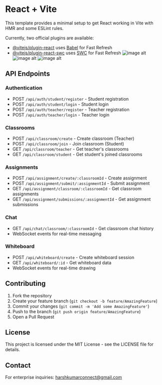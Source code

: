# React + Vite

This template provides a minimal setup to get React working in Vite with HMR and some ESLint rules.

Currently, two official plugins are available:

- [@vitejs/plugin-react](https://github.com/vitejs/vite-plugin-react/blob/main/packages/plugin-react/README.md) uses [Babel](https://babeljs.io/) for Fast Refresh
- [@vitejs/plugin-react-swc](https://github.com/vitejs/vite-plugin-react-swc) uses [SWC](https://swc.rs/) for Fast Refresh
 ![image alt](https://github.com/harshkumar808348/iMAGES-EDUCATION-PORTAL/blob/cd9dd78dac04d3be1eaf53fd578d428d6c108057/image1.png)
![image alt](https://github.com/harshkumar808348/iMAGES-EDUCATION-PORTAL/blob/cd9dd78dac04d3be1eaf53fd578d428d6c108057/Screenshot%202025-01-08%20203430.png)
![image alt](https://github.com/harshkumar808348/iMAGES-EDUCATION-PORTAL/blob/cd9dd78dac04d3be1eaf53fd578d428d6c108057/Screenshot%202025-01-08%20203550.png)

## API Endpoints

### Authentication
- POST `/api/auth/student/register` - Student registration
- POST `/api/auth/student/login` - Student login
- POST `/api/auth/teacher/register` - Teacher registration
- POST `/api/auth/teacher/login` - Teacher login

### Classrooms
- POST `/api/classroom/create` - Create classroom (Teacher)
- POST `/api/classroom/join` - Join classroom (Student)
- GET `/api/classroom/teacher` - Get teacher's classrooms
- GET `/api/classroom/student` - Get student's joined classrooms

### Assignments
- POST `/api/assignment/create/:classroomId` - Create assignment
- POST `/api/assignment/submit/:assignmentId` - Submit assignment
- GET `/api/assignment/classroom/:classroomId` - Get classroom assignments
- GET `/api/assignment/submissions/:assignmentId` - Get assignment submissions

### Chat
- GET `/api/chat/classroom/:classroomId` - Get classroom chat history
- WebSocket events for real-time messaging

### Whiteboard
- POST `/api/whiteboard/create` - Create whiteboard session
- GET `/api/whiteboard/:id` - Get whiteboard data
- WebSocket events for real-time drawing
  

## Contributing

1. Fork the repository
2. Create your feature branch (`git checkout -b feature/AmazingFeature`)
3. Commit your changes (`git commit -m 'Add some AmazingFeature'`)
4. Push to the branch (`git push origin feature/AmazingFeature`)
5. Open a Pull Request

## License

This project is licensed under the MIT License - see the LICENSE file for details.

## Contact

For enterprise inquiries: harshkumarconnect@gmail.com

